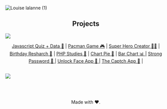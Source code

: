 ![Louise lalanne (1)](https://user-images.githubusercontent.com/100588945/161456270-5ce60fe8-2013-47ae-86b8-d3887a5185c0.gif)

<h2 align="center"> Projects </h2>
<img src="https://img.shields.io/static/v1?label=Status&message=Complete&color=B57CFF&style=plastic&logo=ghost"class="media-object  img-responsive img-thumbnail">
<p align="center">
<a href="https://github.com/louiselalanne/JavascriptQuiz">Javascript Quiz + Data 🧠</a> | 
<a href="https://github.com/louiselalanne/PacmanGame">Pacman Game 🎮</a> | 
<a href="https://github.com/louiselalanne/criador-super-heroi">Super Hero Creator 🦸‍♀️</a> | 
<a href="https://github.com/louiselalanne/pesquisatemaaniversario">Birthday Resharch 🍰</a> |
<a href="https://github.com/louiselalanne/estudophp">PHP Studies 🐘</a> |
<a href="https://github.com/louiselalanne/vote2022">Chart Pie 🥧</a> |
<a href="https://github.com/louiselalanne/BarChart">Bar Chart 📊 </a> |
<a href="https://github.com/louiselalanne/StrongPassword">Strong Password 🔐 </a> |  
<a href="https://github.com/louiselalanne/UnlockFaceApp">Unlock Face App 🙂 </a> |   
<a href="https://https://github.com/louiselalanne/CaptchAppp">The Captch App 🤖</a> |
    </br></br></p>
<img src="https://img.shields.io/static/v1?label=Status&message=In Progress&color=75BFF7&style=flat&logo=ghost"/>
<p align="center">
</br>
</br>
</br>
Made with ❤️.
</p>
